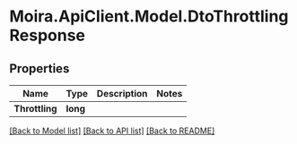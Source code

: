 # Moira.ApiClient.Model.DtoThrottlingResponse

## Properties

Name | Type | Description | Notes
------------ | ------------- | ------------- | -------------
**Throttling** | **long** |  | 

[[Back to Model list]](../../README.md#documentation-for-models) [[Back to API list]](../../README.md#documentation-for-api-endpoints) [[Back to README]](../../README.md)

